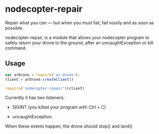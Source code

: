 nodecopter-repair
=================

Repair what you can — but when you must fail, fail noisily and as soon as possible.

nodecopter-repair, is a module that allows your nodecopter program to safely return your drone to the ground, after an uncaughtException or kill command.

Usage
----
```javascript
var arDrone = require('ar-drone');
client = arDrone.createClient()

require('nodecopter-repair')(client)
```

Currently it has two listeners:

* SIGINT (you killed your program with Ctrl + C)

* uncaughtException

When these events happen, the drone should stop() and land()
